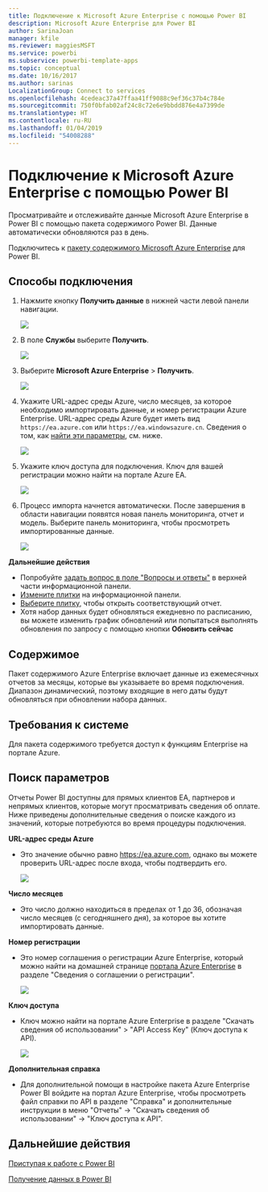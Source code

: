 ```yaml
---
title: Подключение к Microsoft Azure Enterprise с помощью Power BI
description: Microsoft Azure Enterprise для Power BI
author: SarinaJoan
manager: kfile
ms.reviewer: maggiesMSFT
ms.service: powerbi
ms.subservice: powerbi-template-apps
ms.topic: conceptual
ms.date: 10/16/2017
ms.author: sarinas
LocalizationGroup: Connect to services
ms.openlocfilehash: 4cedeac37a47ffaa41ff9088c9ef36c37b4c784e
ms.sourcegitcommit: 750f0bfab02af24c8c72e6e9bbdd876e4a7399de
ms.translationtype: HT
ms.contentlocale: ru-RU
ms.lasthandoff: 01/04/2019
ms.locfileid: "54008288"
---
```

# <a name="connect-to-microsoft-azure-enterprise-with-power-bi"></a>Подключение к Microsoft Azure Enterprise с помощью Power BI
Просматривайте и отслеживайте данные Microsoft Azure Enterprise в Power BI с помощью пакета содержимого Power BI. Данные автоматически обновляются раз в день.

Подключитесь к [пакету содержимого Microsoft Azure Enterprise](https://app.powerbi.com/getdata/services/azure-enterprise) для Power BI.

## <a name="how-to-connect"></a>Способы подключения
1. Нажмите кнопку **Получить данные** в нижней части левой панели навигации.
   
    ![](media/service-connect-to-azure-enterprise/getdata.png)
2. В поле **Службы** выберите **Получить**.
   
   ![](media/service-connect-to-azure-enterprise/services.png)
3. Выберите **Microsoft Azure Enterprise** \> **Получить**.
   
   ![](media/service-connect-to-azure-enterprise/mazureenterprise.png)
4. Укажите URL-адрес среды Azure, число месяцев, за которое необходимо импортировать данные, и номер регистрации Azure Enterprise. URL-адрес среды Azure будет иметь вид `https://ea.azure.com` или `https://ea.windowsazure.cn`. Сведения о том, как [найти эти параметры](#FindingParams), см. ниже.
   
    ![](media/service-connect-to-azure-enterprise/params.png)
5. Укажите ключ доступа для подключения. Ключ для вашей регистрации можно найти на портале Azure EA.
   
    ![](media/service-connect-to-azure-enterprise/creds.png)
6. Процесс импорта начнется автоматически. После завершения в области навигации появятся новая панель мониторинга, отчет и модель. Выберите панель мониторинга, чтобы просмотреть импортированные данные.
   
   ![](media/service-connect-to-azure-enterprise/dashboard.png)

**Дальнейшие действия**

* Попробуйте [задать вопрос в поле "Вопросы и ответы"](consumer/end-user-q-and-a.md) в верхней части информационной панели.
* [Измените плитки](service-dashboard-edit-tile.md) на информационной панели.
* [Выберите плитку](consumer/end-user-tiles.md), чтобы открыть соответствующий отчет.
* Хотя набор данных будет обновляться ежедневно по расписанию, вы можете изменить график обновлений или попытаться выполнять обновления по запросу с помощью кнопки **Обновить сейчас**

## <a name="whats-included"></a>Содержимое
Пакет содержимого Azure Enterprise включает данные из ежемесячных отчетов за месяцы, которые вы указываете во время подключения. Диапазон динамический, поэтому входящие в него даты будут обновляться при обновлении набора данных.

## <a name="system-requirements"></a>Требования к системе
Для пакета содержимого требуется доступ к функциям Enterprise на портале Azure.

<a name="FindingParams"></a>

## <a name="finding-parameters"></a>Поиск параметров
Отчеты Power BI доступны для прямых клиентов EA, партнеров и непрямых клиентов, которые могут просматривать сведения об оплате. Ниже приведены дополнительные сведения о поиске каждого из значений, которые потребуются во время процедуры подключения.

**URL-адрес среды Azure**

* Это значение обычно равно https://ea.azure.com, однако вы можете проверить URL-адрес после входа, чтобы подтвердить его.
  
    ![](media/service-connect-to-azure-enterprise/params3.png)

**Число месяцев**

* Это число должно находиться в пределах от 1 до 36, обозначая число месяцев (с сегодняшнего дня), за которое вы хотите импортировать данные.

**Номер регистрации**

* Это номер соглашения о регистрации Azure Enterprise, который можно найти на домашней странице [портала Azure Enterprise](https://ea.azure.com/) в разделе "Сведения о соглашении о регистрации".
  
    ![](media/service-connect-to-azure-enterprise/params2.png)

**Ключ доступа**

* Ключ можно найти на портале Azure Enterprise в разделе "Скачать сведения об использовании" > "API Access Key" (Ключ доступа к API).
  
    ![](media/service-connect-to-azure-enterprise/creds2.png)

**Дополнительная справка**

* Для дополнительной помощи в настройке пакета Azure Enterprise Power BI войдите на портал Azure Enterprise, чтобы просмотреть файл справки по API в разделе "Справка" и дополнительные инструкции в меню "Отчеты" -> "Скачать сведения об использовании" -> "Ключ доступа к API".

## <a name="next-steps"></a>Дальнейшие действия
[Приступая к работе с Power BI](service-get-started.md)

[Получение данных в Power BI](service-get-data.md)

